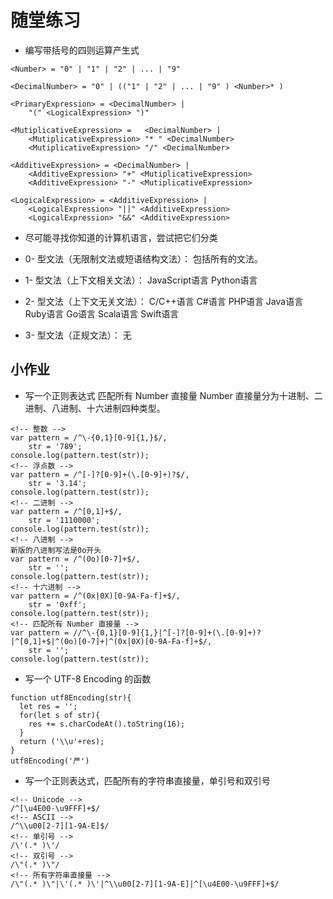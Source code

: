 # 随堂练习

* 编写带括号的四则运算产生式
```
<Number> = "0" | "1" | "2" | ... | "9"

<DecimalNumber> = "0" | (("1" | "2" | ... | "9" ) <Number>* )

<PrimaryExpression> = <DecimalNumber> |
    "(" <LogicalExpression> ")"

<MutiplicativeExpression> =   <DecimalNumber> |
    <MutiplicativeExpression> "* " <DecimalNumber>
    <MutiplicativeExpression> "/" <DecimalNumber>

<AdditiveExpression> = <DecimalNumber> |
    <AdditiveExpression> "+" <MutiplicativeExpression>
    <AdditiveExpression> "-" <MutiplicativeExpression>

<LogicalExpression> = <AdditiveExpression> |
    <LogicalExpression> "||" <AdditiveExpression>
    <LogicalExpression> "&&" <AdditiveExpression>    
```
* 尽可能寻找你知道的计算机语言，尝试把它们分类
+ 0- 型文法（无限制文法或短语结构文法）：
包括所有的文法。
+ 1- 型文法（上下文相关文法）：
JavaScript语言
Python语言

+ 2- 型文法（上下文无关文法）：
C/C++语言
C#语言
PHP语言
Java语言
Ruby语言
Go语言
Scala语言
Swift语言

+ 3- 型文法（正规文法）：
无

## 小作业

* 写一个正则表达式 匹配所有 Number 直接量
Number 直接量分为十进制、二进制、八进制、十六进制四种类型。
```
<!-- 整数 -->
var pattern = /^\-{0,1}[0-9]{1,}$/,
	str = '789';
console.log(pattern.test(str));
<!-- 浮点数 -->
var pattern = /^[-]?[0-9]+(\.[0-9]+)?$/,
	str = '3.14';
console.log(pattern.test(str));
<!-- 二进制 -->
var pattern = /^[0,1]+$/,
	str = '1110000';
console.log(pattern.test(str));
<!-- 八进制 -->
新版的八进制写法是0o开头
var pattern = /^(0o)[0-7]+$/,
	str = '';
console.log(pattern.test(str));
<!-- 十六进制 -->
var pattern = /^(0x|0X)[0-9A-Fa-f]+$/,
	str = '0xff';
console.log(pattern.test(str));
<!-- 匹配所有 Number 直接量 -->
var pattern = //^\-{0,1}[0-9]{1,}|^[-]?[0-9]+(\.[0-9]+)?|^[0,1]+$|^(0o)[0-7]+|^(0x|0X)[0-9A-Fa-f]+$/,
	str = '';
console.log(pattern.test(str));
```

* 写一个 UTF-8 Encoding 的函数
```
function utf8Encoding(str){
  let res = '';
  for(let s of str){
    res += s.charCodeAt().toString(16);
  }
  return ('\\u'+res);
}
utf8Encoding('严')
```

* 写一个正则表达式，匹配所有的字符串直接量，单引号和双引号
```
<!-- Unicode -->
/^[\u4E00-\u9FFF]+$/
<!-- ASCII -->
/^\\u00[2-7][1-9A-E]$/
<!-- 单引号 -->
/\'(.* )\'/
<!-- 双引号 -->
/\"(.* )\"/
<!-- 所有字符串直接量 -->
/\"(.* )\"|\'(.* )\'|^\\u00[2-7][1-9A-E]|^[\u4E00-\u9FFF]+$/
```